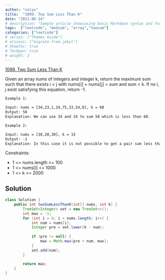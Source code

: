 ```yaml
---
author: "volyx"
title:  "1099. Two Sum Less Than K"
date: "2021-06-14"
# description: "Sample article showcasing basic Markdown syntax and formatting for HTML elements."
tags:  ["leetcode", "medium", "array","twosum"]
categories: ["leetcode"]
# series: ["Themes Guide"]
# aliases: ["migrate-from-jekyl"]
# ShowToc: true
# TocOpen: true
# weight: 2
---
```


[1099. Two Sum Less Than K](https://leetcode.com/problems/two-sum-less-than-k/)

Given an array nums of integers and integer k, return the maximum sum such that there exists i < j with nums[i] + nums[j] = sum and sum < k. If no i, j exist satisfying this equation, return -1.

```txt
Example 1:

Input: nums = [34,23,1,24,75,33,54,8], k = 60
Output: 58
Explanation: We can use 34 and 24 to sum 58 which is less than 60.

Example 2:

Input: nums = [10,20,30], k = 15
Output: -1
Explanation: In this case it is not possible to get a pair sum less that 15.
```

Constraints:

- 1 <= nums.length <= 100
- 1 <= nums[i] <= 1000
- 1 <= k <= 2000

## Solution

```java
class Solution {
    public int twoSumLessThanK(int[] nums, int k) {
        TreeSet<Integer> set = new TreeSet<>();
        int max = -1;
        for (int i = 0; i < nums.length; i++) {
            int num = nums[i];
            Integer pre = set.lower(k - num);
            
            if (pre != null) {
                max = Math.max(pre + num, max);
            }
            set.add(num);
        }
        
        return max;
    }
}
```
